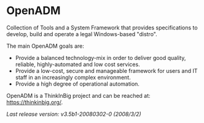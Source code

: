 # OpenADM
Collection of Tools and a System Framework that provides specifications to develop, build and operate a legal Windows-based "distro".

The main OpenADM goals are:

- Provide a balanced technology-mix in order to deliver good quality, reliable, highly-automated and low cost services.
- Provide a low-cost, secure and manageable framework for users and IT staff in an increasingly complex environment.
- Provide a high degree of operational automation.

OpenADM is a ThinkInBig project and can be reached at: https://thinkinbig.org/.

_Last release version: v3.5b1-20080302-0 (2008/3/2)_
